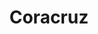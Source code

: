 ---
title: Coracruz
date: 
draft: false

# descripcion
description : Pulsera en plata 925 de largo regulable.

materials: 

color: 

dimensions: Largo 16,5cm  extensible a 19,5cm

code: 03-09-0849

type: "Pulseras"

categories: []

price: $4.030,00

price_eftvo: $3.425,00

# Images
# first image will be shown in the product page
images:
  # - image: "images/path_to_image"
  # La ubicacion de las imagenes es imagenes/Pulseras/Pulseras.Plata/03-09-0849-coracruz
  - image: "./images/pulseras/plata/03-09-0849-coracruz_a.jpg"
---